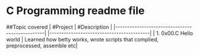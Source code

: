 # C Programming readme file

##Topic covered 
|    #Project                                          |       #Description                              |
    |------------------------------------------------|   |------------------------------------------|
| 1. 0x00.C Hello world                                |   Learned how betty works, wrote scripts that complied, preprocessed, assemble etc| 
